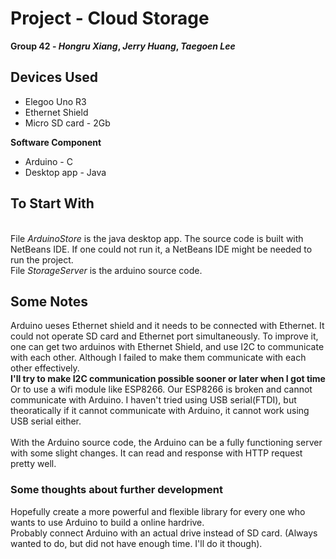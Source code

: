 # Project - Cloud Storage
**Group 42 - _Hongru Xiang_, _Jerry Huang_, _Taegoen Lee_**
## Devices Used
- Elegoo Uno R3
- Ethernet Shield
- Micro SD card - 2Gb

**Software Component**
- Arduino - C
- Desktop app - Java

## To Start With
<br> File _ArduinoStore_ is the java desktop app. The source code is built with NetBeans IDE. If one could not run it, a NetBeans IDE might be needed to run the project.
<br> File _StorageServer_ is the arduino source code.
## Some Notes
Arduino ueses Ethernet shield and it needs to be connected with Ethernet. It could not operate SD card and Ethernet port simultaneously. To improve it, one can get two arduinos with Ethernet Shield, and use I2C to communicate with each other. Although I failed to make them communicate with each other effectively.
<br> **I'll try to make I2C communication possible sooner or later when I got time**
<br> Or to use a wifi module like ESP8266. Our ESP8266 is broken and cannot communicate with Arduino. I haven't tried using USB serial(FTDI), but theoratically if it cannot communicate with Arduino, it cannot work using USB serial either.
<br>
<br> With the Arduino source code, the Arduino can be a fully functioning server with some slight changes. It can read and response with HTTP request pretty well.

### Some thoughts about further development
Hopefully create a more powerful and flexible library for every one who wants to use Arduino to build a online hardrive.
<br> Probably connect Arduino with an actual drive instead of SD card. (Always wanted to do, but did not have enough time. I'll do it though).
